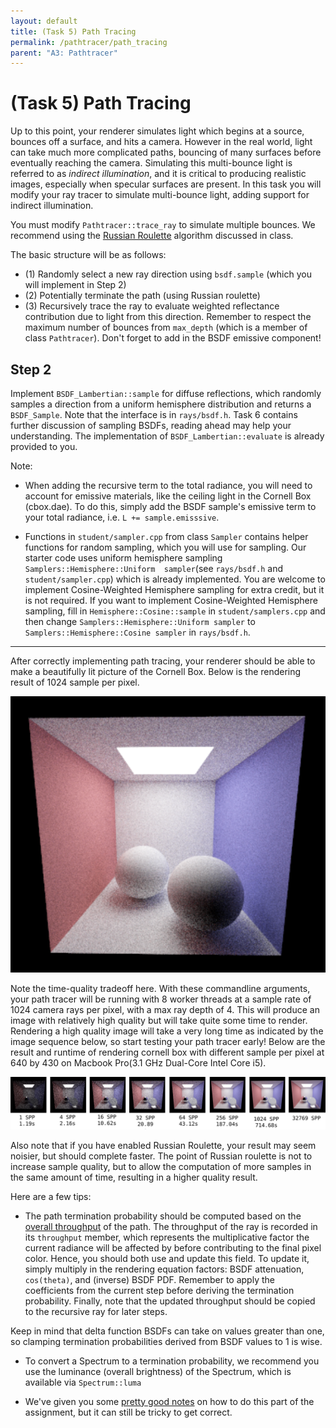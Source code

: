 ```yaml
---
layout: default
title: (Task 5) Path Tracing
permalink: /pathtracer/path_tracing
parent: "A3: Pathtracer"
---
```


# (Task 5) Path Tracing

Up to this point, your renderer simulates light which begins at a source, bounces off a surface, and hits a camera. However in the real world, light can take much more complicated paths, bouncing of many surfaces before eventually reaching the camera. Simulating this multi-bounce light is referred to as _indirect illumination_, and it is critical to producing realistic images, especially when specular surfaces are present. In this task you will modify your ray tracer to simulate multi-bounce light, adding support for indirect illumination.


You must modify `Pathtracer::trace_ray` to simulate multiple bounces. We recommend using the [Russian Roulette](http://15462.courses.cs.cmu.edu/spring2020/lecture/montecarloraytracing/slide_044) algorithm discussed in class.

The basic structure will be as follows:

* (1) Randomly select a new ray direction using `bsdf.sample` (which you will implement in Step 2)
* (2) Potentially terminate the path (using Russian roulette)
* (3) Recursively trace the ray to evaluate weighted reflectance contribution due to light from this direction. Remember to respect the maximum number of bounces from `max_depth` (which is a member of class `Pathtracer`). Don't forget to add in the BSDF emissive component!



## Step 2

Implement `BSDF_Lambertian::sample` for diffuse reflections, which randomly samples a direction from a uniform hemisphere distribution and returns a `BSDF_Sample`.  Note that the interface is in `rays/bsdf.h`. Task 6 contains further discussion of sampling BSDFs, reading ahead may help your understanding. The implementation of `BSDF_Lambertian::evaluate` is already provided to you.

Note:

* When adding the recursive term to the total radiance, you will need to account
    for emissive materials, like the ceiling light in the Cornell Box
    (cbox.dae). To do this, simply add the BSDF sample's emissive term to your
    total radiance, i.e. `L += sample.emisssive`.

* Functions in `student/sampler.cpp` from class `Sampler` contains helper functions for random sampling, which you will use for sampling. Our starter code uses uniform hemisphere sampling `Samplers::Hemisphere::Uniform  sampler`(see `rays/bsdf.h` and `student/sampler.cpp`) which is already implemented. You are welcome to implement Cosine-Weighted Hemisphere sampling for extra credit, but it is not required. If you want to implement Cosine-Weighted Hemisphere sampling, fill in `Hemisphere::Cosine::sample` in `student/samplers.cpp` and then change `Samplers::Hemisphere::Uniform sampler` to `Samplers::Hemisphere::Cosine sampler` in `rays/bsdf.h`.

---

After correctly implementing path tracing, your renderer should be able to make a beautifully lit picture of the Cornell Box. Below is the rendering result of 1024 sample per pixel.

![cornell_lambertian](new_results/lambertian.png)

Note the time-quality tradeoff here. With these commandline arguments, your path tracer will be running with 8 worker threads at a sample rate of 1024 camera rays per pixel, with a max ray depth of 4. This will produce an image with relatively high quality but will take quite some time to render. Rendering a high quality image will take a very long time as indicated by the image sequence below, so start testing your path tracer early! Below are the result and runtime of rendering cornell box with different sample per pixel at 640 by 430 on Macbook Pro(3.1 GHz Dual-Core Intel Core i5).

![spheres](new_results/timing.png)

Also note that if you have enabled Russian Roulette, your result may seem noisier, but should complete faster. The point of Russian roulette is not to increase sample quality, but to allow the computation of more samples in the same amount of time, resulting in a higher quality result.

Here are a few tips:

* The path termination probability should be computed based on the [overall throughput](http://15462.courses.cs.cmu.edu/fall2015/lecture/globalillum/slide_044) of the path. The throughput of the ray is recorded in its `throughput` member, which represents the multiplicative factor the current radiance will be affected by before contributing to the final pixel color. Hence, you should both use and update this field. To update it, simply multiply in the rendering equation factors: BSDF attenuation, `cos(theta)`, and (inverse) BSDF PDF. Remember to apply the coefficients from the current step before deriving the termination probability. Finally, note that the updated throughput should be copied to the recursive ray for later steps.

Keep in mind that delta function BSDFs can take on values greater than one, so clamping termination probabilities derived from BSDF values to 1 is wise.

* To convert a Spectrum to a termination probability, we recommend you use the luminance (overall brightness) of the Spectrum, which is available via `Spectrum::luma`

* We've given you some [pretty good notes](http://15462.courses.cs.cmu.edu/fall2015/lecture/globalillum/slide_047) on how to do this part of the assignment, but it can still be tricky to get correct.
